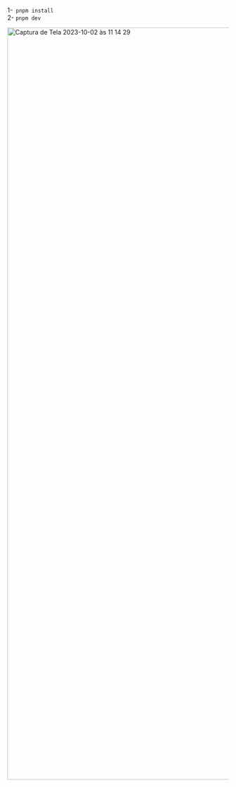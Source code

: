 1-``` pnpm install```
<br/>
2- ```pnpm dev```

<img width="1708" alt="Captura de Tela 2023-10-02 às 11 14 29" src="https://github.com/bianca-c-melo/astrologica/assets/81665351/bd17a927-7eee-447b-9c36-ed5fe914add0">

